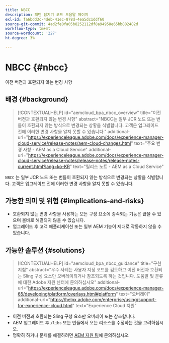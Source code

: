 ```yaml
---
title: NBCC
description: 패턴 탐지기 코드 도움말 페이지
exl-id: fa6bdd3c-4deb-41ec-878d-4ea5dc1ddf60
source-git-commit: 4ad2fe0fa05b8252112df8a94958e65bb882482d
workflow-type: tm+mt
source-wordcount: '227'
ht-degree: 3%

---
```


# NBCC {#nbcc}

이전 버전과 호환되지 않는 변경 사항

## 배경 {#background}

>[!CONTEXTUALHELP]
>id="aemcloud_bpa_nbcc_overview"
>title="이전 버전과 호환되지 않는 변경 사항"
>abstract="NBCC는 일부 JCR 노드 또는 번들이 호환되지 않는 방식으로 변경되는 상황을 식별합니다. 고객은 업그레이드 전에 이러한 변경 사항을 알지 못할 수 있습니다."
>additional-url="https://experienceleague.adobe.com/docs/experience-manager-cloud-service/release-notes/aem-cloud-changes.html" text="주요 변경 사항 - AEM as a Cloud Service"
>additional-url="https://experienceleague.adobe.com/docs/experience-manager-cloud-service/release-notes/release-notes/release-notes-current.html?lang=ko-KR" text="릴리스 노트 - AEM as a Cloud Service"

`NBCC` 는 일부 JCR 노드 또는 번들이 호환되지 않는 방식으로 변경되는 상황을 식별합니다. 고객은 업그레이드 전에 이러한 변경 사항을 알지 못할 수 있습니다.

## 가능한 의미 및 위험 {#implications-and-risks}

* 호환되지 않는 변경 사항을 사용하는 모든 구성 요소에 종속되는 기능은 끊을 수 있으며 올바로 해결되지 않을 수 있습니다.
* 업그레이드 후 고객 애플리케이션 또는 일부 AEM 기능이 제대로 작동하지 않을 수 있습니다.

## 가능한 솔루션 {#solutions}

>[!CONTEXTUALHELP]
>id="aemcloud_bpa_nbcc_guidance"
>title="구현 지침"
>abstract="우수 사례는 사용자 지정 코드를 검토하고 이전 버전과 호환되는 Sling 구성 요소만 오버레이되거나 참조되도록 하는 것입니다. 도움말 및 분류에 대한 Adobe 지원 센터에 문의하십시오"
>additional-url="https://experienceleague.adobe.com/docs/experience-manager-65/developing/platform/overlays.html#platform" text="오버레이"
>additional-url="https://helpx.adobe.com/enterprise/using/support-for-experience-cloud.html" text="Experience Cloud 지원"

* 이전 버전과 호환되는 Sling 구성 요소만 오버레이 또는 참조합니다.
* AEM 업그레이드 후 `/libs` 또는 번들에서 오는 리소스를 수정하는 것을 고려하십시오.
* 명확히 하거나 문제를 해결하려면 [AEM 지원 팀](https://helpx.adobe.com/enterprise/using/support-for-experience-cloud.html)에 문의하십시오.
